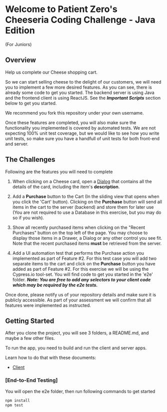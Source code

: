 # Welcome to Patient Zero's Cheeseria Coding Challenge - Java Edition
(For Juniors)

## Overview

Help us complete our Cheese shopping cart.

So we can start selling cheese to the delight of our customers, we will need you to implement a few more desired features. As you can see, there is already some code to get you started. The backend server is using Java and the frontend client is using ReactJS. See the ***Important Scripts*** section below to get you started.

We recommend you fork this repository under your own username.

Once these features are completed, you will also make sure the functionality you implemented is covered by automated tests. We are not expecting 100% unit test coverage, but we would like to see how you write unit tests, so make sure you have a handfull of unit tests for both front-end and server.


## The Challenges

Following are the features you will need to complete

1. When clicking on a Cheese card, open a [Dialog](https://material-ui.com/components/dialogs/#dialog) that contains all the details of the card, including the item's **description**.

2. Add a **Purchase** button to the Cart (In the sliding view that opens when you click the 'Cart' button). Clicking on the **Purchase** button will send all items in the cart to the server (backend) and store them for later use (You are not required to use a Database in this exercise, but you may do so if you wish).

3. Show all recently purchased items when clicking on the "Recent Purchases" button on the top left of the page. You may choose to display those items in a Drawer, a Dialog or any other control you see fit. Note that the recent purchased items **must** be retrieved from the server.

4. Add a UI automation test that performs the Purchase action you implemented as part of Feature #2. For this test case you will add two separate items to the cart and click on the **Purchase** button you have added as part of Feature #2.
For this exercise we will be using the Cypress.io tool-set. You will find code to get you started in the 'e2e' folder.
***Note: You are free to add any selectors to your client code which may be required by the e2e tests.***

Once done, please notify us of your repository details and make sure it is publicly accessible. As part of your assessment we will confirm that all features were implemented as instructed.

## Getting Started

After you clone the project, you will see 3 folders, a README.md, and maybe a few other files.  

To run the app, you need to build and run the client and server apps.  

Learn how to do that with these documents:

- [Client](client/README.md)


### [End-to-End Testing]

You will open the e2e folder, then run following commands to get started

```bash
npm install
npm test
```

